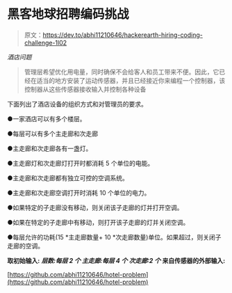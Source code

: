 # 黑客地球招聘编码挑战

> 原文：<https://dev.to/abhi11210646/hackerearth-hiring-coding-challenge-1l02>

*酒店问题*

> 管理层希望优化用电量，同时确保不会给客人和员工带来不便。因此，它已经在适当的地方安装了运动传感器，并且已经接近你来编程一个控制器，该控制器从这些传感器接收输入并控制各种设备

下面列出了酒店设备的组织方式和对管理员的要求。

●一家酒店可以有多个楼层。

●每层可以有多个主走廊和次走廊

●主走廊和次走廊各有一盏灯。

●主走廊灯和次走廊灯打开时都消耗 5 个单位的电能。

●主走廊和次走廊都有独立可控的空调系统。

●主走廊和次走廊空调打开时消耗 10 个单位的电力。

●如果特定的子走廊没有移动，则关闭该子走廊的灯并打开空调。

●如果在特定的子走廊中有移动，则打开该子走廊的灯并关闭空调。

●每层允许的功耗(15 *主走廊数量+ 10 *次走廊数量)单位。如果超过，则关闭子走廊的空调。

**取初始输入:**
***层数:每层 2 个
主走廊:每层 4 个
次走廊:2 个***
**来自传感器的外部输入:**

[https://github.com/abhi11210646/hotel-problem](https://github.com/abhi11210646/hotel-problem)